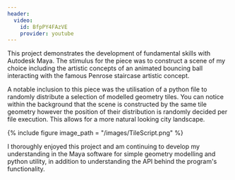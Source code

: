 ```yaml
---
header:
  video:
    id: BfpPY4FAzVE
    provider: youtube
---
```


This project demonstrates the development of fundamental skills with Autodesk Maya.
The stimulus for the piece was to construct a scene of my choice including the artistic concepts of an animated bouncing ball interacting with the famous Penrose staircase artistic concept.

A notable inclusion to this piece was the utilisation of a python file to randomly distribute a selection of modelled geometry tiles. You can notice within the background that the scene is constructed by the same tile geometry however the position of their distribution is randomly decided per file execution. This allows for a more natural looking city landscape.

{% include figure image_path = "/images/TileScript.png" %}


I thoroughly enjoyed this project and am continuing to develop my understanding in the Maya software for simple geometry modelling and python utility, in addition to understanding the API behind the program's functionality.
